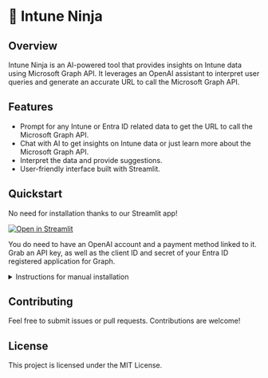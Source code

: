 # 🥷 Intune Ninja

## Overview

Intune Ninja is an AI-powered tool that provides insights on Intune data using Microsoft Graph API. It leverages an OpenAI assistant to interpret user queries and generate an accurate URL to call the Microsoft Graph API.

## Features

- Prompt for any Intune or Entra ID related data to get the URL to call the Microsoft Graph API.
- Chat with AI to get insights on Intune data or just learn more about the Microsoft Graph API.
- Interpret the data and provide suggestions.
- User-friendly interface built with Streamlit.

## Quickstart

No need for installation thanks to our Streamlit app!

[![Open in Streamlit](https://static.streamlit.io/badges/streamlit_badge_black_white.svg)](https://intune-ninja.streamlit.app/)

You do need to have an OpenAI account and a payment method linked to it. Grab an API key, as well as the client ID and secret of your Entra ID registered application for Graph.

<details>
<summary>Instructions for manual installation</summary>

### Requirements

- OpenAI API key
- Microsoft Graph API client ID, secret, and tenant ID
- Python 3.11 or higher
- Required packages:
  - `dotenv`
  - `openai`
  - `streamlit`

### Installation

The quickest way to set up your environment is by using GitHub Codespaces. Simply click on the green "Code" button in the repository and select "Open with Codespaces" to launch a ready-to-use development environment without any additional setup.

![alt text](res/img/codespaces.png)

<details>
<summary>Manual setup</summary>

1. Clone the repository:

   ```bash
   git clone <repository-url>
   cd <repository-directory>
   ```

2. Install the required packages:

   ```bash
   pip install -r requirements.txt
   ```

</details>

### Configuration

 Rename or make a copy of the `secrets.toml.example` file in the root directory, rename it to `secrets.toml` and add your API key for OpenAI and client ID, secret, and tenant ID for Microsoft Graph API.

### Usage

Run the application:

```bash
streamlit run main.py
```

Open your browser and navigate to `http://localhost:8501` to access the application.

</details>

## Contributing

Feel free to submit issues or pull requests. Contributions are welcome!

## License

This project is licensed under the MIT License.
